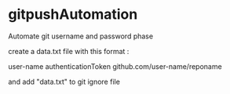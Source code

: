 # gitpushAutomation
Automate git username and password phase

create a data.txt file with this format :

user-name
authenticationToken
github.com/user-name/reponame


and add "data.txt" to git ignore file